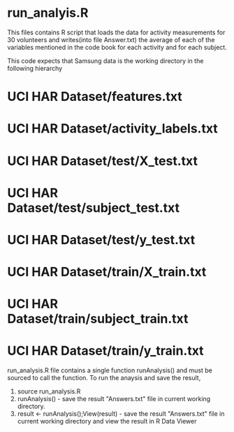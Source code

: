 # run_analyis.R
This files contains R script that loads the data for activity measurements for 30 volunteers and writes(into file Answer.txt) the average of each of the variables mentioned in the code book for each activity and for each subject.

This code expects that Samsung data is the working directory in the following hierarchy

# UCI HAR Dataset/features.txt
# UCI HAR Dataset/activity_labels.txt
# UCI HAR Dataset/test/X_test.txt
# UCI HAR Dataset/test/subject_test.txt
# UCI HAR Dataset/test/y_test.txt
# UCI HAR Dataset/train/X_train.txt
# UCI HAR Dataset/train/subject_train.txt
# UCI HAR Dataset/train/y_train.txt

run_analysis.R file contains a single function runAnalysis() and must be sourced to call the function. To run the anaysis and save the result,
1. source run_analysis.R
2. runAnalysis() - save the result "Answers.txt" file in current working directory.
3. result <- runAnalysis();View(result) - save the result "Answers.txt" file in current working directory and view the result in R Data Viewer





 

